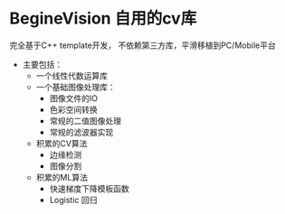 # BegineVision 自用的cv库

完全基于C++ template开发， 不依赖第三方库，平滑移植到PC/Mobile平台

* 主要包括：
	* 一个线性代数运算库
	* 一个基础图像处理库：
		* 图像文件的IO
		* 色彩空间转换
		* 常规的二值图像处理
		* 常规的滤波器实现
	* 积累的CV算法
		* 边缘检测
		* 图像分割
	* 积累的ML算法
		* 快速梯度下降模板函数
		* Logistic 回归
		
		